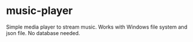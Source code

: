 # music-player
Simple media player to stream music. Works with Windows file system and json file. No database needed.
